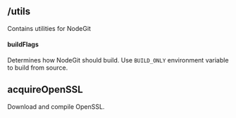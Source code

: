 ## /utils

  Contains utilities for NodeGit

  #### buildFlags
  Determines how NodeGit should build. Use `BUILD_ONLY` environment variable to build from source.

  ## acquireOpenSSL
  Download and compile OpenSSL.
